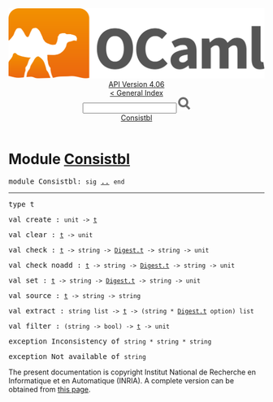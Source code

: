 <!-- ((! set title API !)) ((! set documentation !)) ((! set api !)) ((! set nobreadcrumb !)) -->
<div class="api"><header><nav class="toc brand"><a class="brand" href="https://ocaml.org/"><img src="colour-logo-gray.svg" class="svg" alt="OCaml"></a></nav><nav class="toc"><div class="toc_version"><a href="/docs" id="version-select">API Version 4.06</a></div><a href="index.html">&lt; General Index</a><div class="api_search"><input type="text" name="apisearch" id="api_search" oninput="mySearch(false);" onkeypress="this.oninput();" onclick="this.oninput();" onpaste="this.oninput();">
<img src="search_icon.svg" alt="Search" class="svg" onclick="mySearch(false)"></div>
<div id="search_results"></div><div class="toc_title"><a href="#top">Consistbl</a></div><ul></ul></nav></header>

<h1>Module <a href="type_Consistbl.html">Consistbl</a></h1>

<pre><span id="MODULEConsistbl"><span class="keyword">module</span> Consistbl</span>: <code class="code"><span class="keyword">sig</span></code> <a href="Consistbl.html">..</a> <code class="code"><span class="keyword">end</span></code></pre><hr width="100%">

<pre><span id="TYPEt"><span class="keyword">type</span> <code class="type"></code>t</span> </pre>


<pre><span id="VALcreate"><span class="keyword">val</span> create</span> : <code class="type">unit -&gt; <a href="Consistbl.html#TYPEt">t</a></code></pre>
<pre><span id="VALclear"><span class="keyword">val</span> clear</span> : <code class="type"><a href="Consistbl.html#TYPEt">t</a> -&gt; unit</code></pre>
<pre><span id="VALcheck"><span class="keyword">val</span> check</span> : <code class="type"><a href="Consistbl.html#TYPEt">t</a> -&gt; string -&gt; <a href="Digest.html#TYPEt">Digest.t</a> -&gt; string -&gt; unit</code></pre>
<pre><span id="VALcheck_noadd"><span class="keyword">val</span> check_noadd</span> : <code class="type"><a href="Consistbl.html#TYPEt">t</a> -&gt; string -&gt; <a href="Digest.html#TYPEt">Digest.t</a> -&gt; string -&gt; unit</code></pre>
<pre><span id="VALset"><span class="keyword">val</span> set</span> : <code class="type"><a href="Consistbl.html#TYPEt">t</a> -&gt; string -&gt; <a href="Digest.html#TYPEt">Digest.t</a> -&gt; string -&gt; unit</code></pre>
<pre><span id="VALsource"><span class="keyword">val</span> source</span> : <code class="type"><a href="Consistbl.html#TYPEt">t</a> -&gt; string -&gt; string</code></pre>
<pre><span id="VALextract"><span class="keyword">val</span> extract</span> : <code class="type">string list -&gt; <a href="Consistbl.html#TYPEt">t</a> -&gt; (string * <a href="Digest.html#TYPEt">Digest.t</a> option) list</code></pre>
<pre><span id="VALfilter"><span class="keyword">val</span> filter</span> : <code class="type">(string -&gt; bool) -&gt; <a href="Consistbl.html#TYPEt">t</a> -&gt; unit</code></pre>
<pre><span id="EXCEPTIONInconsistency"><span class="keyword">exception</span> Inconsistency</span> <span class="keyword">of</span> <code class="type">string * string * string</code></pre>

<pre><span id="EXCEPTIONNot_available"><span class="keyword">exception</span> Not_available</span> <span class="keyword">of</span> <code class="type">string</code></pre>
<div class="copyright">The present documentation is copyright Institut National de Recherche en Informatique et en Automatique (INRIA). A complete version can be obtained from <a href="http://caml.inria.fr/pub/docs/manual-ocaml/">this page</a>.</div></div>